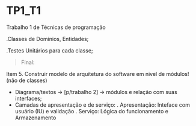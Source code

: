 # TP1_T1
 Trabalho 1 de Técnicas de programação
 
 .Classes de Dominios, Entidades;
 
 .Testes Unitários para cada classe;

>Final:

Item 5. Construir modelo de arquitetura do software em nivel de módulos! (não de classes)
- Diagrama/textos -> [p/trabalho 2] -> módulos e relação com suas interfaces;
- Camadas de apresentação e de serviço:
 . Apresentação: Inteface com usuário (IU) e validação
 . Serviço: Lógica do funcionamento e Armazenamento
